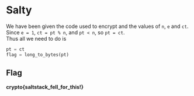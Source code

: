 # Salty
We have been given the code used to encrypt and the values of `n`, `e` and `ct`.  
Since `e = 1`, `ct = pt % n`, and `pt < n`, so `pt = ct`.  
Thus all we need to do is
```python
pt = ct
flag = long_to_bytes(pt)
```
## Flag
**crypto{saltstack_fell_for_this!}**
